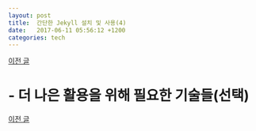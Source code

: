```yaml
---
layout: post
title:  간단한 Jekyll 설치 및 사용(4)
date:   2017-06-11 05:56:12 +1200
categories: tech
---
```


<a href="{{ site.url }}/tech/2017/06/11/JekyllInstallation3.html" class="page-change">이전 글</a>

<h1>- 더 나은 활용을 위해 필요한 기술들(선택)</h1>

<a href="{{ site.url }}/tech/2017/06/11/JekyllInstallation3.html" class="page-change">이전 글</a>